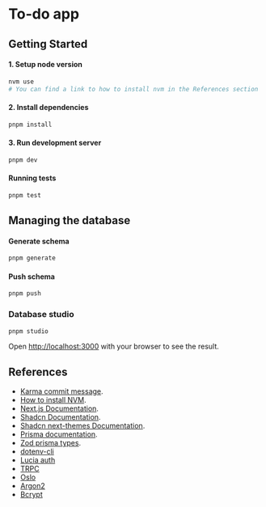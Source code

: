 # To-do app

## Getting Started

#### 1. Setup node version

```bash
nvm use
# You can find a link to how to install nvm in the References section
```

#### 2. Install dependencies

```bash
pnpm install
```

#### 3. Run development server

```bash
pnpm dev
```

#### Running tests

```bash
pnpm test
```

## Managing the database

#### Generate schema

```bash
pnpm generate
```

#### Push schema

```bash
pnpm push
```

### Database studio

```bash
pnpm studio
```

Open [http://localhost:3000](http://localhost:3000) with your browser to see the result.

## References

- [Karma commit message](https://karma-runner.github.io/6.4/dev/git-commit-msg.html).
- [How to install NVM](https://www.freecodecamp.org/news/node-version-manager-nvm-install-guide).
- [Next.js Documentation](https://nextjs.org/docs).
- [Shadcn Documentation](https://ui.shadcn.com/docs).
- [Shadcn next-themes Documentation](https://ui.shadcn.com/docs/dark-mode/next).
- [Prisma documentation](https://www.prisma.io/docs/getting-started/setup-prisma/start-from-scratch/relational-databases-typescript-postgresql).
- [Zod prisma types](https://www.npmjs.com/package/zod-prisma-types#zod-prisma-types-).
- [dotenv-cli](https://www.npmjs.com/package/dotenv-cli)
- [Lucia auth](https://lucia-auth.com/)
- [TRPC](https://trpc.io/docs/client/nextjs/setup)
- [Oslo](https://oslo.js.org/)
- [Argon2](https://www.npmjs.com/package/@node-rs/argon2)
- [Bcrypt](https://www.npmjs.com/package/@node-rs/bcrypt)
